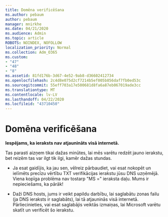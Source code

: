 ```yaml
---
title: Domēna verificēšana
ms.author: pebaum
author: pebaum
manager: mnirkhe
ms.date: 04/21/2020
ms.audience: Admin
ms.topic: article
ROBOTS: NOINDEX, NOFOLLOW
localization_priority: Normal
ms.collection: Adm_O365
ms.custom:
- "47"
- "48"
- "8"
ms.assetid: 81fd176b-3d67-4e52-9ab8-d36602412734
ms.openlocfilehash: 2c4d8e075d2cf7214b5ef005b856daf7fb0ed53c
ms.sourcegitcommit: 55eff703a17e500681d8fa6a87eb067019ade3cc
ms.translationtype: MT
ms.contentlocale: lv-LV
ms.lasthandoff: 04/22/2020
ms.locfileid: "43710450"
---
```

# <a name="verify-your-domain"></a>Domēna verificēšana

 **Iespējams, ka ieraksts nav atjaunināts visā internetā.**
  
Tas parasti aizņem tikai dažas minūtes, lai mēs varētu redzēt jauno ierakstu, bet reizēm tas var ilgt tik ilgi, kamēr dažas stundas. 
  
- Ja esat gaidījis, ka jau sen, vēlreiz pārbaudiet, vai esat nokopēt un ielīmēts precīzu vērtību TXT verifikācijas ierakstu jūsu DNS uzņēmējā. Viena kopīga problēma nav tostarp "MS =" ieraksta daļu. Mums ir nepieciešams, ka pārāk!

- Daži DNS hosts, jums ir veikt papildu darbību, lai saglabātu zonas failu (ja DNS ieraksts ir saglabāts), lai tā atjauninās visā internetā. Pārliecinieties, vai esat saglabājis veiktās izmaiņas, lai Microsoft varētu skatīt un verificēt šo ierakstu.
